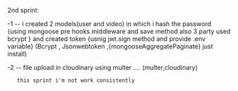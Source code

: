 
2nd sprint:

-1 -- i created 2 models(user and video)
       in which i hash the password {using mongoose pre hooks middleware and save method also 3 party used bcrypt } and created token {usnig jwt.sign method and provide .env variable}
       (Bcrypt , Jsonwebtoken ,{mongooseAggregatePaginate} just install) 

-2 -- file upload in cloudinary using multer
       ....
       (multer,cloudinary)  
       
       this sprint i'm not work consistently

